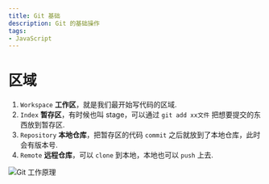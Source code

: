 ```yaml
---
title: Git 基础
description: Git 的基础操作
tags:
- JavaScript
---
```


# 区域

1. ```Workspace``` **工作区**，就是我们最开始写代码的区域.<br>
2. ```Index``` **暂存区**，有时候也叫 stage，可以通过 ```git add xx文件``` 把想要提交的东西放到暂存区.<br>
3. ```Repository``` **本地仓库**，把暂存区的代码 ```commit``` 之后就放到了本地仓库，此时会有版本号.<br>
4. ```Remote``` **远程仓库**，可以 ```clone``` 到本地，本地也可以 ```push``` 上去.<br>

![Git 工作原理](https://z3.ax1x.com/2021/04/02/cZ50Fx.png)